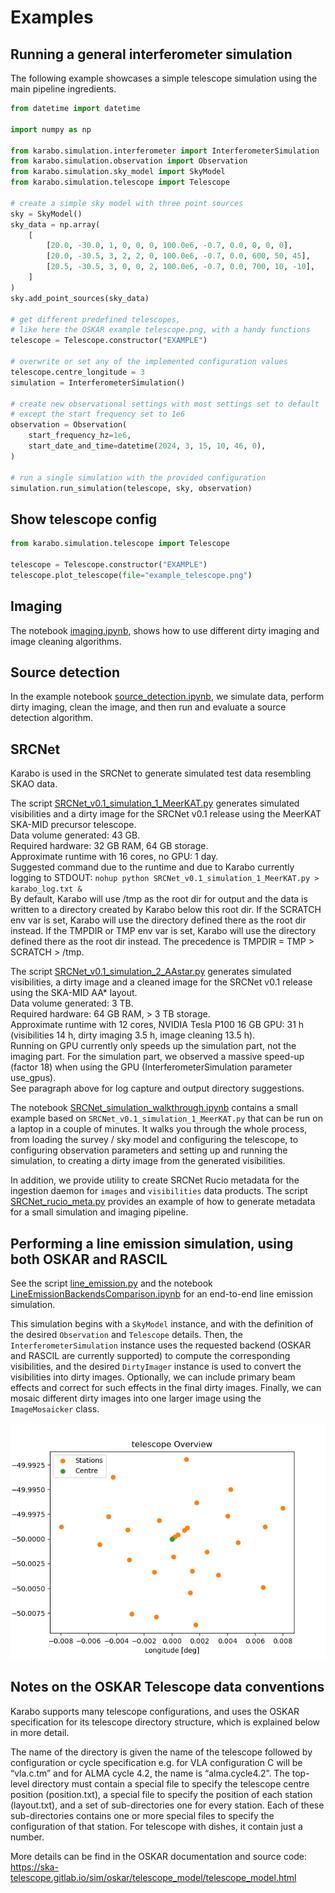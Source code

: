 # Examples

## Running a general interferometer simulation

The following example showcases a simple telescope simulation using the main pipeline ingredients.

```python
from datetime import datetime

import numpy as np

from karabo.simulation.interferometer import InterferometerSimulation
from karabo.simulation.observation import Observation
from karabo.simulation.sky_model import SkyModel
from karabo.simulation.telescope import Telescope

# create a simple sky model with three point sources
sky = SkyModel()
sky_data = np.array(
    [
        [20.0, -30.0, 1, 0, 0, 0, 100.0e6, -0.7, 0.0, 0, 0, 0],
        [20.0, -30.5, 3, 2, 2, 0, 100.0e6, -0.7, 0.0, 600, 50, 45],
        [20.5, -30.5, 3, 0, 0, 2, 100.0e6, -0.7, 0.0, 700, 10, -10],
    ]
)
sky.add_point_sources(sky_data)

# get different predefined telescopes,
# like here the OSKAR example telescope.png, with a handy functions
telescope = Telescope.constructor("EXAMPLE")

# overwrite or set any of the implemented configuration values
telescope.centre_longitude = 3
simulation = InterferometerSimulation()

# create new observational settings with most settings set to default
# except the start frequency set to 1e6
observation = Observation(
    start_frequency_hz=1e6,
    start_date_and_time=datetime(2024, 3, 15, 10, 46, 0),
)

# run a single simulation with the provided configuration
simulation.run_simulation(telescope, sky, observation)
```

## Show telescope config

```python
from karabo.simulation.telescope import Telescope

telescope = Telescope.constructor("EXAMPLE")
telescope.plot_telescope(file="example_telescope.png")
```

## Imaging

The notebook [imaging.ipynb](https://github.com/i4Ds/Karabo-Pipeline/blob/main/karabo/examples/imaging.ipynb), shows how to use different dirty imaging and image cleaning algorithms.

## Source detection

In the example notebook [source_detection.ipynb](https://github.com/i4Ds/Karabo-Pipeline/blob/main/karabo/examples/source_detection.ipynb), we simulate data, perform dirty imaging, clean the image, and then run and evaluate a source detection algorithm.

## SRCNet

Karabo is used in the SRCNet to generate simulated test data resembling SKAO data.

The script [SRCNet_v0.1_simulation_1_MeerKAT.py](https://github.com/i4Ds/Karabo-Pipeline/blob/main/karabo/examples/SRCNet_v0.1_simulation_1_MeerKAT.py) generates simulated visibilities and a dirty image for the SRCNet v0.1 release using the MeerKAT SKA-MID precursor telescope.  
Data volume generated: 43 GB.  
Required hardware: 32 GB RAM, 64 GB storage.  
Approximate runtime with 16 cores, no GPU: 1 day.  
Suggested command due to the runtime and due to Karabo currently logging to STDOUT: `nohup python SRCNet_v0.1_simulation_1_MeerKAT.py > karabo_log.txt &`  
By default, Karabo will use /tmp as the root dir for output and the data is written to a directory created by Karabo below this root dir. If the SCRATCH env var is set, Karabo will use the directory defined there as the root dir instead. If the TMPDIR or TMP env var is set, Karabo will use the directory defined there as the root dir instead. The precedence is TMPDIR = TMP > SCRATCH > /tmp.

The script [SRCNet_v0.1_simulation_2_AAstar.py](https://github.com/i4Ds/Karabo-Pipeline/blob/main/karabo/examples/SRCNet_v0.1_simulation_2_AAstar.py) generates simulated visibilities, a dirty image and a cleaned image for the SRCNet v0.1 release using the SKA-MID AA\* layout.  
Data volume generated: 3 TB.  
Required hardware: 64 GB RAM, > 3 TB storage.  
Approximate runtime with 12 cores, NVIDIA Tesla P100 16 GB GPU: 31 h (visibilities 14 h, dirty imaging 3.5 h, image cleaning 13.5 h).  
Running on GPU currently only speeds up the simulation part, not the imaging part. For the simulation part, we observed a massive speed-up (factor 18) when using the GPU (InterferometerSimulation parameter use_gpus).  
See paragraph above for log capture and output directory suggestions.  

The notebook [SRCNet_simulation_walkthrough.ipynb](https://github.com/i4Ds/Karabo-Pipeline/blob/main/karabo/examples/SRCNet_simulation_walkthrough.ipynb) contains a small example based on `SRCNet_v0.1_simulation_1_MeerKAT.py` that can be run on a laptop in a couple of minutes. It walks you through the whole process, from loading the survey / sky model and configuring the telescope, to configuring observation parameters and setting up and running the simulation, to creating a dirty image from the generated visibilities.

In addition, we provide utility to create SRCNet Rucio metadata for the ingestion daemon for `images` and `visibilities` data products. The script [SRCNet_rucio_meta.py](https://github.com/i4Ds/Karabo-Pipeline/blob/main/karabo/examples/SRCNet_rucio_meta.py) provides an example of how to generate metadata for a small simulation and imaging pipeline.

## Performing a line emission simulation, using both OSKAR and RASCIL

See the script [line_emission.py](https://github.com/i4Ds/Karabo-Pipeline/blob/main/karabo/simulation/line_emission.py) and the notebook [LineEmissionBackendsComparison.ipynb](https://github.com/i4Ds/Karabo-Pipeline/blob/main/karabo/examples/LineEmissionBackendsComparison.ipynb) for an end-to-end line emission simulation.

This simulation begins with a `SkyModel` instance, and with the definition of the desired `Observation` and `Telescope` details. Then, the `InterferometerSimulation` instance uses the requested backend (OSKAR and RASCIL are currently supported) to compute the corresponding visibilities, and the desired `DirtyImager` instance is used to convert the visibilities into dirty images. Optionally, we can include primary beam effects and correct for such effects in the final dirty images. Finally, we can mosaic different dirty images into one larger image using the `ImageMosaicker` class.



![Image](../images/telescope.png)

## Notes on the OSKAR Telescope data conventions

Karabo supports many telescope configurations, and uses the OSKAR specification for its telescope directory structure, which is explained below in more detail.

The name of the directory is given the name of the telescope followed by configuration or cycle specification e.g. for VLA configuration C will be “vla.c.tm” and for ALMA cycle 4.2, the name is “alma.cycle4.2”. The  top-level directory must contain a special file to specify the telescope centre position (position.txt), a special file to specify the position of each station (layout.txt), and a set of sub-directories one for every station. Each of these sub-directories contains one or more special files to specify the configuration of that station. For telescope with dishes, it contain just a number.

More details can be find in the OSKAR documentation and source code: https://ska-telescope.gitlab.io/sim/oskar/telescope_model/telescope_model.html

